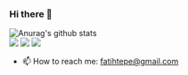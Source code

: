 ### Hi there 👋

<!--
**fatihtepe/fatihtepe** is a ✨ _special_ ✨ repository because its `README.md` (this file) appears on your GitHub profile.

Here are some ideas to get you started:

- 🔭 I’m currently working on ...
- 🌱 I’m currently learning ...
- 👯 I’m looking to collaborate on ...
- 🤔 I’m looking for help with ...
- 💬 Ask me about ...

- 😄 Pronouns: ...
- ⚡ Fun fact: ...
-->


![Anurag's github stats](https://github-readme-stats.vercel.app/api?username=fatihtepe)  <br>
[<img src="https://img.shields.io/badge/twitter-%231DA1F2.svg?&style=for-the-badge&logo=twitter&logoColor=white" />](https://twitter.com/elaredkan) 
[<img src="https://img.shields.io/badge/linkedin-%230077B5.svg?&style=for-the-badge&logo=linkedin&logoColor=white" />](https://www.linkedin.com/in/fatihtepe/) 
![](https://komarev.com/ghpvc/?username=fatihtepe)
- 📫 How to reach me: fatihtepe@gmail.com
